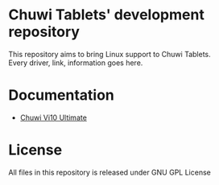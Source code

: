 # Chuwi Tablets' development repository

This repository aims to bring Linux support to Chuwi Tablets.<br>
Every driver, link, information goes here.

# Documentation
* [Chuwi Vi10 Ultimate](https://github.com/Dax89/chuwi-dev/wiki/Chuwi-Vi10-Ultimate)

# License
All files in this repository is released under GNU GPL License
